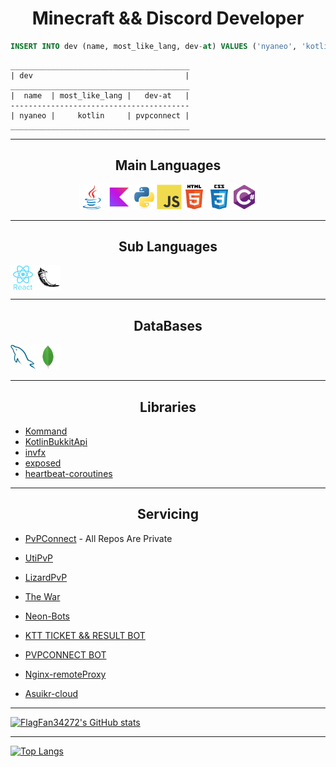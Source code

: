 <h1 align="center">Minecraft && Discord Developer</h1>


```sql
INSERT INTO dev (name, most_like_lang, dev-at) VALUES ('nyaneo', 'kotlin', 'pvpconnect');
```

```
________________________________________
| dev                                  |
________________________________________
|  name  | most_like_lang |   dev-at   |
----------------------------------------
| nyaneo |     kotlin     | pvpconnect |
________________________________________
```

<hr />

<h2 align="center">Main Languages</h2>

<center> 

<img src="https://raw.githubusercontent.com/devicons/devicon/master/icons/java/java-original.svg" width="40" height="40"> <img src="https://raw.githubusercontent.com/devicons/devicon/master/icons/kotlin/kotlin-original.svg" width="40" height="40"><img src="https://raw.githubusercontent.com/devicons/devicon/master/icons/python/python-original.svg" width="40" height="40"><img src="https://raw.githubusercontent.com/devicons/devicon/master/icons/javascript/javascript-original.svg" width="40" height="40"><img src="https://raw.githubusercontent.com/devicons/devicon/master/icons/html5/html5-original-wordmark.svg" width="40" height="40"><img src="https://raw.githubusercontent.com/devicons/devicon/master/icons/css3/css3-original-wordmark.svg" width="40" height="40"><img src="https://raw.githubusercontent.com/devicons/devicon/master/icons/csharp/csharp-original.svg" width="40" height="40">

</center>

<hr>

<h2 align="center">Sub Languages</h2>

<img src="https://raw.githubusercontent.com/devicons/devicon/master/icons/react/react-original-wordmark.svg" width="40" height="40" align="center"><img src="https://raw.githubusercontent.com/devicons/devicon/master/icons/flask/flask-original.svg" width="40" height="40" align="center">


<hr>

<h2 align="center">DataBases</h2>

<img src="https://raw.githubusercontent.com/devicons/devicon/master/icons/mysql/mysql-original.svg" width="40" height="40"><img src="https://raw.githubusercontent.com/devicons/devicon/master/icons/mongodb/mongodb-original.svg" width="40" height="40">

<hr>

<h2 align="center">Libraries</h2>

- [Kommand](https://github.com/monun/kommand)
- [KotlinBukkitApi](https://github.com/DevSrSouza/KotlinBukkitAPI)
- [invfx](https://github.com/monun/invfx)
- [exposed](https://github.com/JetBrains/Exposed)
- [heartbeat-coroutines](https://github.com/monun/heartbeat-coroutines)

<hr>

<h2 align="center">Servicing</h2>

- [PvPConnect](https://github.com/PVPCONNECT) - All Repos Are Private
- [UtiPvP](http://i-just.forgot.link)
- [LizardPvP](http://no-available.link)
- [The War](http://no-available.link)

- [Neon-Bots](http://no-available.link)
- [KTT TICKET && RESULT BOT](http://no-available.link)
- [PVPCONNECT BOT](http://no-available.link)

- [Nginx-remoteProxy](http://ready-to.serv)
- [Asuikr-cloud](http://no-available.link)

<hr>

[![FlagFan34272's GitHub stats](https://github-readme-stats.vercel.app/api?username=FlagFan34272)](https://github.com/anuraghazra/github-readme-stats)

<hr>

[![Top Langs](https://github-readme-stats.vercel.app/api/top-langs/?username=FlagFan34272)](https://github.com/FlagFan34272)
